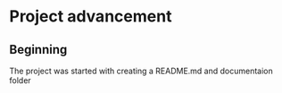 # Project advancement
## Beginning
The project was started with creating a README.md and documentaion folder